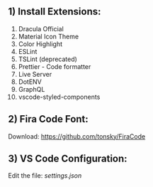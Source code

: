 ## 1) Install Extensions:

1. Dracula Official
2. Material Icon Theme
3. Color Highlight
4. ESLint
5. TSLint (deprecated)
6. Prettier - Code formatter
7. Live Server
8. DotENV
9. GraphQL
10. vscode-styled-components


## 2) Fira Code Font:

Download: https://github.com/tonsky/FiraCode

## 3) VS Code Configuration:

Edit the file: _settings.json_
